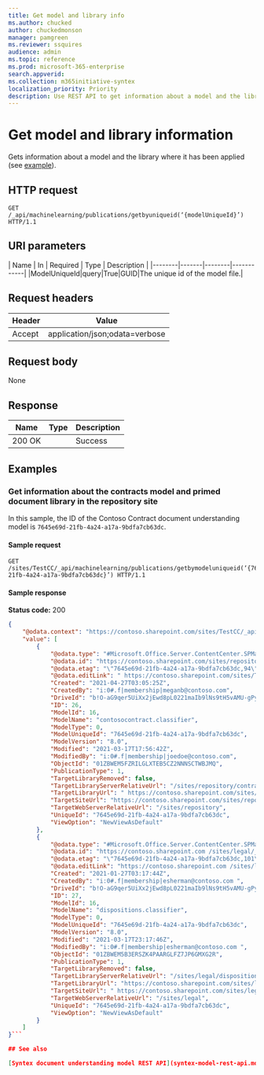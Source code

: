 ```yaml
---
title: Get model and library info
ms.author: chucked
author: chuckedmonson
manager: pamgreen
ms.reviewer: ssquires
audience: admin
ms.topic: reference
ms.prod: microsoft-365-enterprise
search.appverid: 
ms.collection: m365initiative-syntex
localization_priority: Priority
description: Use REST API to get information about a model and the library where it has been applied.
---
```


# Get model and library information

Gets information about a model and the library where it has been applied (see [example](rest-getmodelandlibraryinfo.md#examples)).

## HTTP request

```HTTP
GET /_api/machinelearning/publications/getbyuniqueid(‘{modelUniqueId}’) HTTP/1.1
```

## URI parameters

| Name | In | Required | Type | Description |
|--------|-------|--------|------------|
|ModelUniqueId|query|True|GUID|The unique id of the model file.|

## Request headers

| Header | Value |
|--------|-------|
|Accept|application/json;odata=verbose|


## Request body

None

## Response

| Name   | Type  | Description|
|--------|-------|------------|
|200 OK| |Success|

## Examples

### Get information about the contracts model and primed document library in the repository site

In this sample, the ID of the Contoso Contract document understanding model is `7645e69d-21fb-4a24-a17a-9bdfa7cb63dc`.

#### Sample request

```HTTP
GET /sites/TestCC/_api/machinelearning/publications/getbymodeluniqueid(‘{7645e69d-21fb-4a24-a17a-9bdfa7cb63dc}’) HTTP/1.1
```
#### Sample response

**Status code:** 200

```JSON
{
	"@odata.context": "https://contoso.sharepoint.com/sites/TestCC/_api/$metadata#publications",
	"value": [
		{
			"@odata.type": "#Microsoft.Office.Server.ContentCenter.SPMachineLearningPublication",
			"@odata.id": "https://contoso.sharepoint.com/sites/repository /_api/machinelearning/publications/getbyuniqueId('7645e69d-21fb-4a24-a17a-9bdfa7cb63dc')",
			"@odata.etag": "\"7645e69d-21fb-4a24-a17a-9bdfa7cb63dc,94\"",
			"@odata.editLink": " https://contoso.sharepoint.com/sites/TestCC /_api/machinelearning/publications/getbyuniqueId('7645e69d-21fb-4a24-a17a-9bdfa7cb63dc')",
			"Created": "2021-04-27T03:05:25Z",
			"CreatedBy": "i:0#.f|membership|meganb@contoso.com",
			"DriveId": "b!O-aG9qer5UiXx2jEwd8pL0221maIb9lNs9tH5vAMU-gPy9BrxT7GTrtXtdtv1Uzb",
			"ID": 26,
			"ModelId": 16,
			"ModelName": "contosocontract.classifier",
			"ModelType": 0,
			"ModelUniqueId": "7645e69d-21fb-4a24-a17a-9bdfa7cb63dc",
			"ModelVersion": "8.0",
			"Modified": "2021-03-17T17:56:42Z",
			"ModifiedBy": "i:0#.f|membership|joedoe@contoso.com",
			"ObjectId": "01ZBWEM5FZRILGLXTEB5CZ2NNNSCTWBJMQ",
			"PublicationType": 1,
			"TargetLibraryRemoved": false,
			"TargetLibraryServerRelativeUrl": "/sites/repository/contracts",
			"TargetLibraryUrl": " https://contoso.sharepoint.com/sites/repository/contracts",
			"TargetSiteUrl": "https://contoso.sharepoint.com/sites/repository",
			"TargetWebServerRelativeUrl": "/sites/repository",
			"UniqueId": "7645e69d-21fb-4a24-a17a-9bdfa7cb63dc",
			"ViewOption": "NewViewAsDefault"
		},
		{
			"@odata.type": "#Microsoft.Office.Server.ContentCenter.SPMachineLearningPublication",
			"@odata.id": "https://contoso.sharepoint.com /sites/legal/_api/machinelearning/publications/getbyuniqueId('7645e69d-21fb-4a24-a17a-9bdfa7cb63dc')",
			"@odata.etag": "\"7645e69d-21fb-4a24-a17a-9bdfa7cb63dc,101\"",
			"@odata.editLink": "https://contoso.sharepoint.com /sites/legal/_api/machinelearning/publications/getbyuniqueId('7645e69d-21fb-4a24-a17a-9bdfa7cb63dc')",
			"Created": "2021-01-27T03:17:44Z",
			"CreatedBy": "i:0#.f|membership|esherman@contoso.com ",
			"DriveId": "b!O-aG9qer5UiXx2jEwd8pL0221maIb9lNs9tH5vAMU-gPy9BrxT7GTrtXtdtv1Uzb",
			"ID": 27,
			"ModelId": 16,
			"ModelName": "dispositions.classifier",
			"ModelType": 0,
			"ModelUniqueId": "7645e69d-21fb-4a24-a17a-9bdfa7cb63dc",
			"ModelVersion": "8.0",
			"Modified": "2021-03-17T23:17:46Z",
			"ModifiedBy": "i:0#.f|membership|esherman@contoso.com ",
			"ObjectId": "01ZBWEM5B3ERSZK4PAARGLFZ7JP6GMXG2R",
			"PublicationType": 1,
			"TargetLibraryRemoved": false,
			"TargetLibraryServerRelativeUrl": "/sites/legal/dispositions",
			"TargetLibraryUrl": "https://contoso.sharepoint.com/sites/legal/dispositions",
			"TargetSiteUrl": " https://contoso.sharepoint.com/sites/legal",
			"TargetWebServerRelativeUrl": "/sites/legal",
			"UniqueId": "7645e69d-21fb-4a24-a17a-9bdfa7cb63dc",
			"ViewOption": "NewViewAsDefault"
		}
	]
}```

## See also

[Syntex document understanding model REST API](syntex-model-rest-api.md)
